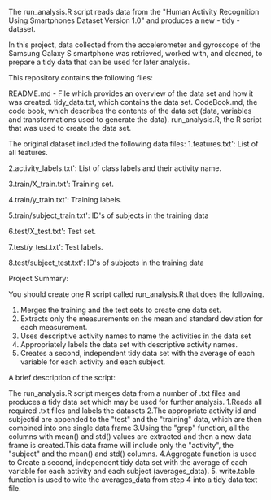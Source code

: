 The run_analysis.R script reads data from the "Human Activity Recognition Using Smartphones Dataset Version 1.0" and produces a new - tidy - dataset.

In this project, data collected from the accelerometer and gyroscope of the Samsung Galaxy S smartphone was retrieved, worked with, and cleaned, to prepare a tidy data that can be used for later analysis.

This repository contains the following files:

README.md - File which provides an overview of the data set and how it was created.
tidy_data.txt, which contains the data set.
CodeBook.md, the code book, which describes the contents of the data set (data, variables and transformations used to generate the data).
run_analysis.R, the R script that was used to create the data set.


The original dataset included the following data files:
1.features.txt': List of all features.

2.activity_labels.txt': List of class labels and their activity name.

3.train/X_train.txt': Training set.

4.train/y_train.txt': Training labels.

5.train/subject_train.txt': ID's of subjects in the training data

6.test/X_test.txt': Test set.

7.test/y_test.txt': Test labels.

8.test/subject_test.txt': ID's of subjects in the training data


Project Summary:

You should create one R script called run_analysis.R that does the following.

1. Merges the training and the test sets to create one data set.
2. Extracts only the measurements on the mean and standard deviation for each measurement.
3. Uses descriptive activity names to name the activities in the data set
4. Appropriately labels the data set with descriptive activity names.
5. Creates a second, independent tidy data set with the average of each variable for each activity and each subject.

A brief description of the script:

The run_analysis.R script merges data from a number of .txt files and produces a tidy data set which may be used for further analysis.
1.Reads all required .txt files and labels the datasets
2.The appropriate activity id and subjectid are appended to the "test" and the "training" data, which are then combined into one single data frame
3.Using the "grep" function, all the columns with mean() and std() values are extracted and then a new data frame is created.This data frame will include only the "activity", the "subject" and the mean() and std() columns.
4.Aggregate function is used to Create a second, independent tidy data set with the average of each variable for each activity and each subject (averages_data).
5. write.table function is used to wite the averages_data from step 4 into a tidy data text file.
